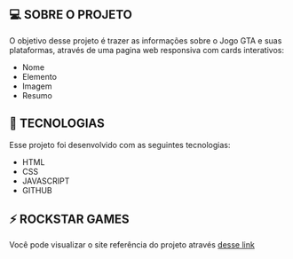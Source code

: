 ## 💻 SOBRE O PROJETO
O objetivo desse projeto é trazer as informações sobre o Jogo GTA e suas plataformas, através de uma pagina web responsiva com cards interativos:

- Nome
- Elemento 
- Imagem
- Resumo

## 🚀 TECNOLOGIAS
Esse projeto foi desenvolvido com as seguintes tecnologias:

- HTML
- CSS
- JAVASCRIPT
- GITHUB

## ⚡ ROCKSTAR GAMES
Você pode visualizar o site referência do projeto através [desse link](https://support.rockstargames.com/categories/200013306)
